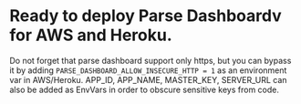 # Ready to deploy Parse Dashboardv for AWS and Heroku.
Do not forget that parse dashboard support only https, but you can bypass it by adding ```PARSE_DASHBOARD_ALLOW_INSECURE_HTTP = 1``` as an environment var in AWS/Heroku. 
APP_ID, APP_NAME, MASTER_KEY, SERVER_URL can also be added as EnvVars in order to obscure sensitive keys from code.